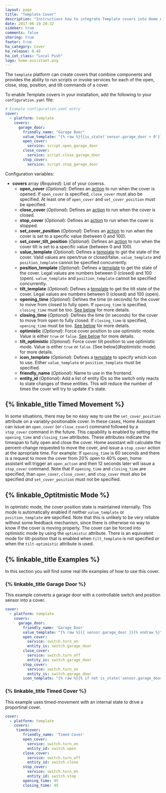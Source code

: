 ```yaml
---
layout: page
title: "Template Cover"
description: "Instructions how to integrate Template covers into Home Assistant."
date: 2017-06-19 20:32
sidebar: true
comments: false
sharing: true
footer: true
ha_category: Cover
ha_release: 0.48
ha_iot_class: "Local Push"
logo: home-assistant.png
---
```


The `template` platform can create covers that combine components and provides the ability to run scripts or invoke services for each of the open, close, stop, position, and tilt commands of a cover. 

To enable Template covers in your installation, add the following to your `configuration.yaml` file:

```yaml
# Example configuration.yaml entry
cover:
  - platform: template
    covers:
      garage_door:
        friendly_name: "Garage Door"
        value_template: "{% raw %}{{is_state('sensor.garage_door > 0'}}{% endraw %}"
        open_cover:
          service: script.open_garage_door
        close_cover:
          service: script.close_garage_door
        stop_cover:
          service: script.stop_garage_door
```

Configuration variables:

- **covers** array (*Required*): List of your coverss.
  - **open_cover** (*Optional*): Defines an [action](/getting-started/automation/) to run when the cover is opened.  If `open_cover` is specified, `close_cover` must also be specified.  At least one of `open_cover` and `set_cover_position` must be specified.
  - **close_cover** (*Optional*): Defines an [action](/getting-started/automation/) to run when the cover is closed.
  - **stop_cover** (*Optional*): Defines an [action](/getting-started/automation/) to run when the cover is stopped.
  - **set_cover_position** (*Optional*): Defines an [action](/getting-started/automation/) to run when the cover is set to a specific value (between 0 and 100).
  - **set_cover_tilt_position** (*Optional*): Defines an [action](/getting-started/automation/) to run when the cover tilt is set to a specific value (between 0 and 100).
  - **value_template** (*Optional*): Defines a [template](/topics/templating/) to get the state of the cover. Valid values are open/true or closed/false. `value_template` and `position_template` cannot be specified concurrently.
  - **position_template** (*Optional*): Defines a [template](/topics/templating/) to get the state of the cover. Legal values are numbers between 0 (closed) and 100 (open). `value_template` and `position_template` cannot be specified concurrently.
  - **tilt_template** (*Optional*): Defines a [template](/topics/templating/) to get the tilt state of the cover. Legal values are numbers between 0 (closed) and 100 (open).
  - **opening_time** (*Optional*): Defines the time (in seconds) for the cover to move from closed to fully open.  If `opening_time` is specified, `closing_time` must be too.  [See below](#timed-movement) for more details.
  - **closing_time** (*Optional*): Defines the time (in seconds) for the cover to move from open to fully closed.  If `closing_time` is specified, `opening_time` must be too.  [See below](#timed-movement) for more details.
  - **optimistic** (*Optional*): Force cover position to use optimistic mode.  Value is either `true` or `false`.  [See below](#optimistic-mode) for more details.
  - **tilt_optimistic** (*Optional*): Force cover tilt position to use optimistic mode.  Value is either `true` or `false`.  [See below](#optimistic mode) for more details.
  - **icon_template** (*Optional*): Defines a [template](/topics/templating/) to specify which icon to use. Either `value_template` or `position_template` must be specified.
  - **friendly_name** (*Optional*): Name to use in the frontend.
  - **entity_id** (*Optional*): Add a list of entity IDs so the switch only reacts to state changes of these entities. This will reduce the number of times the cover will try to update it's state.


## {% linkable_title Timed Movement %}

In some situations, there may be no easy way to use the `set_cover_position` attribute on a variably-positionable cover.  In these cases, Home Assistant can issue an `open_cover` (or `close_cover`) command followed by a `stop_cover` command in the future.  This capability is enabled by setting the `opening_time` and `closing_time` attributes.  These attributes indicate the timespan to fully open and close the cover.  Home assistant will calculate the percent-change requested to move the cover, and issue a `stop_cover` action at the apropriate time.  For example:  If `opening_time` is 60 seconds and there is a request to move the cover from 20% open to 40% open, home assistant will trigger an `open_action` and then 12 seconds later will issue a `stop_cover` command.  Note that if `opening_time` and `closing_time` are specified, than `open_cover`, `close_cover`, and `stop_cover` must also be specified *and* `set_cover_position` must not be specified.

## {% linkable_Optitmistic Mode %}

In optmistic mode, the cover position state is maintained internally.  This mode is automatically enabled if neither `value_template` or `position_template` are sepcified.  Note that this is unlikely to be very reliable without some feedback mechanism, since there is otherwise no way to know if the cover is moving properly.  The cover can be forced into optimistic mode by using the `optimistic` attribute.  There is an equivalent mode for tilt-position that is enabled when `tilt_template` is not specified or when the `tilt-optimistic` attribute is used.

## {% linkable_title Examples %}

In this section you will find some real life examples of how to use this cover.

### {% linkable_title Garage Door %}

This example converts a garage door with a controllable switch and position sensor into a cover.

```yaml
cover:
  - platform: template
    covers:
      garage_door:
        friendly_name: 'Garage Door'
        value_template: "{% raw %}{{ sensor.garage_door }}{% endraw %}"
        open_cover:
          service: switch.turn_on
          entity_is: switch.garage_door
        close_cover:
          service: switch.turn_off
          entity_is: switch.garage_door
        stop_cover:
          service: switch.turn_on
          entity_is: switch.garage_door
        icon_template: "{% raw %}{% if not is_state('sensor.garage_door', 'on') %}mdi:garage-open{% else %}mdi:garage{% endif %}{% endraw %}"

```

### {% linkable_title Timed Cover %}

This example uses timed-movement with an internal state to drive a proportinal cover.

```yaml
cover:
  - platform: template
    covers:
     timedcover:
        friendly_name: 'Timed Cover'
        open_cover:
          service: switch.turn_on
          entity_id: switch.open
        close_cover:
          service: switch.turn_off
          entity_id: switch.close
        stop_cover:
          service: switch.turn_on
          entity_id: switch.stop
        opening_time: 45
        closing_time: 45
```
